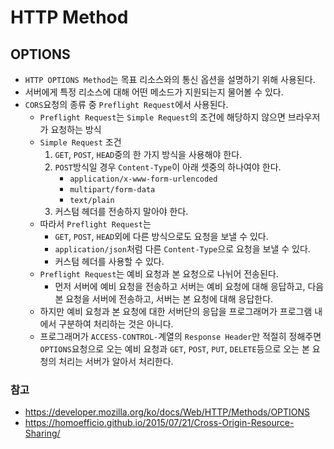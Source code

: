 # HTTP Method

## OPTIONS
- `HTTP OPTIONS Method`는 목표 리소스와의 통신 옵션을 설명하기 위해 사용된다. 
- 서버에게 특정 리소스에 대해 어떤 메소드가 지원되는지 물어볼 수 있다.
- `CORS`요청의 종류 중 `Preflight Request`에서 사용된다.
    - `Preflight Request`는 `Simple Request`의 조건에 해당하지 않으면 브라우저가 요청하는 방식
    - `Simple Request` 조건
        1. `GET`, `POST`, `HEAD`중의 한 가지 방식을 사용해야 한다.
        2. `POST`방식일 경우 `Content-Type`이 아래 셋중의 하나여야 한다.
            - `application/x-www-form-urlencoded`
            - `multipart/form-data`
            - `text/plain`
        3. 커스텀 헤더를 전송하지 말아야 한다.
    - 따라서 `Preflight Request`는
        - `GET`, `POST`, `HEAD`외에 다른 방식으로도 요청을 보낼 수 있다.
        - `application/json`처럼 다른 `Content-Type`으로 요청을 보낼 수 있다.
        - 커스텀 헤더를 사용할 수 있다.
    - `Preflight Request`는 예비 요청과 본 요청으로 나뉘어 전송된다.
        - 먼저 서버에 예비 요청을 전송하고 서버는 예비 요청에 대해 응답하고, 다음 본 요청을 서버에 전송하고,  서버는 본 요청에 대해 응답한다.
    - 하지만 예비 요청과 본 요청에 대한 서버단의 응답을 프로그래머가 프로그램 내에서 구분하여 처리하는 것은 아니다.
    - 프로그래머가 `ACCESS-CONTROL-`계열의 `Response Header`만 적절히 정해주면 `OPTIONS`요청으로 오는 예비 요청과 `GET`, `POST`, `PUT`, `DELETE`등으로 오는 본 요청의 처리는 서버가 알아서 처리한다.
    
### 참고
- https://developer.mozilla.org/ko/docs/Web/HTTP/Methods/OPTIONS
- https://homoefficio.github.io/2015/07/21/Cross-Origin-Resource-Sharing/